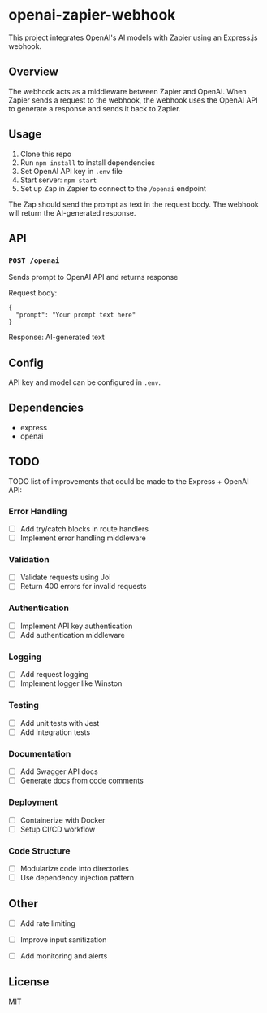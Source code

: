 # openai-zapier-webhook

This project integrates OpenAI's AI models with Zapier using an Express.js webhook.

## Overview

The webhook acts as a middleware between Zapier and OpenAI. When Zapier sends a request to the webhook, the webhook uses the OpenAI API to generate a response and sends it back to Zapier.

## Usage

1. Clone this repo
2. Run `npm install` to install dependencies 
3. Set OpenAI API key in `.env` file
4. Start server: `npm start`
5. Set up Zap in Zapier to connect to the `/openai` endpoint

The Zap should send the prompt as text in the request body. The webhook will return the AI-generated response.

## API

### `POST /openai`

Sends prompt to OpenAI API and returns response

Request body:
```
{
  "prompt": "Your prompt text here" 
}
```

Response:
AI-generated text 

## Config

API key and model can be configured in `.env`. 

## Dependencies

- express
- openai


## TODO
TODO list of improvements that could be made to the Express + OpenAI API:
### Error Handling

- [ ] Add try/catch blocks in route handlers
- [ ] Implement error handling middleware

### Validation 

- [ ] Validate requests using Joi
- [ ] Return 400 errors for invalid requests

### Authentication

- [ ] Implement API key authentication 
- [ ] Add authentication middleware

### Logging 

- [ ] Add request logging
- [ ] Implement logger like Winston

### Testing

- [ ] Add unit tests with Jest 
- [ ] Add integration tests

### Documentation

- [ ] Add Swagger API docs
- [ ] Generate docs from code comments

### Deployment

- [ ] Containerize with Docker
- [ ] Setup CI/CD workflow

### Code Structure

- [ ] Modularize code into directories
- [ ] Use dependency injection pattern

## Other

- [ ] Add rate limiting
- [ ] Improve input sanitization
- [ ] Add monitoring and alerts


## License

MIT
